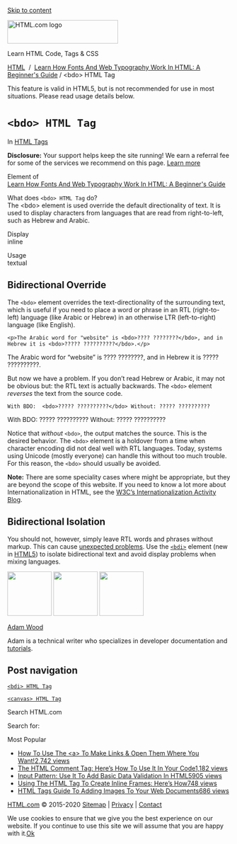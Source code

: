 <a href="#site-main" class="skip-link screen-reader-text">Skip to content</a>

<img src="https://html.com/wp-content/uploads/html-com-logo.png" alt="HTML.com logo" class="custom-logo sp-no-webp" srcset="https://html.com/wp-content/uploads/html-com-logo.png" width="250" height="53" />

[](https://html.com/)

Learn HTML Code, Tags & CSS

[HTML](https://html.com/)  /  [Learn How Fonts And Web Typography Work In HTML: A Beginner's Guide](https://html.com/fonts/) / &lt;bdo&gt; HTML Tag

This feature is valid in HTML5, but is not recommended for use in most situations. Please read usage details below.

`<bdo> HTML Tag`
================

In <span class="post-meta-category">[HTML Tags](https://html.com/tags/)</span>

**Disclosure:** Your support helps keep the site running! We earn a referral fee for some of the services we recommend on this page. [Learn more](https://html.com/disclosure/)

Element of  
[Learn How Fonts And Web Typography Work In HTML: A Beginner's Guide](https://html.com/fonts/)

What does `<bdo> HTML Tag` do?  
The &lt;bdo&gt; element is used override the default directionality of text. It is used to display characters from languages that are read from right-to-left, such as Hebrew and Arabic.

Display  
inline

Usage  
textual

<span class="underline"></span>

Bidirectional Override
----------------------

The `<bdo>` element overrides the text-directionality of the surrounding text, which is useful if you need to place a word or phrase in an RTL (right-to-left) language (like Arabic or Hebrew) in an otherwise LTR (left-to-right) language (like English).

    <p>The Arabic word for "website" is <bdo>???? ????????</bdo>, and in Hebrew it is <bdo>????? ??????????</bdo>.</p> 

The Arabic word for “website” is ???? ????????, and in Hebrew it is ????? ??????????.

But now we have a problem. If you don’t read Hebrew or Arabic, it may not be obvious but: the RTL text is actually backwards. The `<bdo>` element *reverses* the text from the source code.

    With BDO:  <bdo>????? ??????????</bdo> Without: ????? ?????????? 

With BDO: ????? ?????????? Without: ????? ??????????

Notice that *without* `<bdo>`, the output matches the source. This is the desired behavior. The `<bdo>` element is a holdover from a time when character encoding did not deal well with RTL languages. Today, systems using Unicode (mostly everyone) can handle this without too much trouble. For this reason, the `<bdo>` should usually be avoided.

**Note:** There are some speciality cases where might be appropriate, but they are beyond the scope of this website. If you need to know a lot more about Internationalization in HTML, see the [W3C’s Internationalization Activity Blog](https://www.w3.org/International/).

Bidirectional Isolation
-----------------------

You should not, however, simply leave RTL words and phrases without markup. This can cause [unexpected problems](http://rishida.net/blog/?p=564). Use the [`<bdi>`](https://html.com/tags/bdi/) element (new in [HTML5](https://html.com/html5/)) to isolate bidirectional text and avoid display problems when mixing languages.

<img src="http://html.com/wp-content/plugins/a3-lazy-load/assets/images/lazy_placeholder.gif" class="lazy lazy-hidden avatar avatar-100 photo" width="100" height="100" />

<img src="http://html.com/wp-content/plugins/a3-lazy-load/assets/images/lazy_placeholder.gif" class="lazy lazy-hidden avatar avatar-100 photo" width="100" height="100" />

<img src="https://secure.gravatar.com/avatar/3af4194cc38fbc6d4e68fbe7536347d5?s=100&amp;d=mm&amp;r=g" class="avatar avatar-100 photo" srcset="https://secure.gravatar.com/avatar/3af4194cc38fbc6d4e68fbe7536347d5?s=200&amp;d=mm&amp;r=g 2x" width="100" height="100" />

[Adam Wood](https://html.com/author/html/)

<span class="fn">Adam is a technical writer who specializes in developer documentation and [tutorials](https://html.com/).</span>

[<span class="saboxplugin-icon-grey saboxplugin-icon-linkedin"></span>](https://www.linkedin.com/in/adammichaelwood)

<span id="tho-end-content" style="display: block; visibility: hidden;"></span>

Post navigation
---------------

[<span class="nav-link-label"><span class="genericon genericon-previous"></span></span>`<bdi> HTML Tag`](https://html.com/tags/bdi/)

[`<canvas> HTML Tag`<span class="nav-link-label"><span class="genericon genericon-next"></span></span>](https://html.com/tags/canvas/)

Search HTML.com

<span class="screen-reader-text">Search for:</span>

Most Popular

-   <a href="https://html.com/attributes/a-target/" class="popular_posts_bars_link">How To Use The &lt;a&gt; To Make Links &amp; Open Them Where You Want!</a><span class="popular_posts_bars_comment_count_hold"><a href="https://html.com/attributes/a-target/#comments" class="popular_posts_bars_comment_count">2,742 views</a><span class="popular_posts_bars_comment_count_triangle"></span></span>
-   <a href="https://html.com/tags/comment-tag/" class="popular_posts_bars_link">The HTML Comment Tag: Here’s How To Use It In Your Code</a><span class="popular_posts_bars_comment_count_hold"><a href="https://html.com/tags/comment-tag/#comments" class="popular_posts_bars_comment_count">1,182 views</a><span class="popular_posts_bars_comment_count_triangle"></span></span>
-   <a href="https://html.com/attributes/input-pattern/" class="popular_posts_bars_link">Input Pattern: Use It To Add Basic Data Validation In HTML5</a><span class="popular_posts_bars_comment_count_hold"><a href="https://html.com/attributes/input-pattern/#comments" class="popular_posts_bars_comment_count">905 views</a><span class="popular_posts_bars_comment_count_triangle"></span></span>
-   <a href="https://html.com/tags/iframe/" class="popular_posts_bars_link">Using The HTML Tag To Create Inline Frames: Here’s How</a><span class="popular_posts_bars_comment_count_hold"><a href="https://html.com/tags/iframe/#comments" class="popular_posts_bars_comment_count">748 views</a><span class="popular_posts_bars_comment_count_triangle"></span></span>
-   <a href="https://html.com/tags/img/" class="popular_posts_bars_link">HTML Tags Guide To Adding Images To Your Web Documents</a><span class="popular_posts_bars_comment_count_hold"><a href="https://html.com/tags/img/#comments" class="popular_posts_bars_comment_count">686 views</a><span class="popular_posts_bars_comment_count_triangle"></span></span>

[HTML.com](https://html.com/) © 2015-2020 [Sitemap](https://html.com/sitemap/) | [Privacy](https://html.com/privacy/) | [Contact](https://html.com/contact/)

<span id="cn-notice-text" class="cn-text-container">We use cookies to ensure that we give you the best experience on our website. If you continue to use this site we will assume that you are happy with it.</span><span id="cn-notice-buttons" class="cn-buttons-container"><a href="#" id="cn-accept-cookie" class="cn-set-cookie cn-button bootstrap button">Ok</a></span><a href="javascript:void(0);" id="cn-close-notice" class="cn-close-icon"></a>
